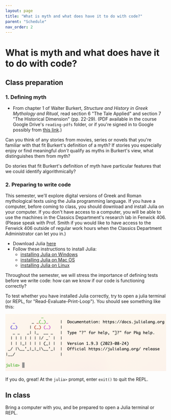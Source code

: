 ```yaml
---
layout: page
title: "What is myth and what does have it to do with code?"
parent: "Schedule"
nav_order: 2
---
```



# What is myth and what does have it to do with code?

## Class preparation

### 1. Defining myth


- From chapter 1 of Walter Burkert, *Structure and History in Greek Mythology and Ritual*, read section 6 "The Tale Applied" and section 7 "The Historical Dimension" (pp. 22-29). (PDF available in the course Google Drive's `reading-pdfs` folder, or if you're signed in to Google possibly from [this link](https://drive.google.com/file/d/15jlLgFLbOyP0rteFwB_N0m0YP3fMf6Iu/view).)


Can you think of any stories from movies, series or novels that you're familiar with that fit Burkert's definition of a myth?  If stories you especially enjoy or find meaningful *don't* qualify as myths in Burkert's view, what distinguishes them from myth?

Do stories that fit Burkert's definition of myth have particular features that we could identify algorithmically?

### 2. Preparing to write code

This semester, we'll explore digital versions of Greek and Roman mythological texts using the Julia programming language. If you have a computer, before coming to class, you should download and install Julia on your computer. If you don't have access to a computer, you will be able to use the machines in the Classics Department's research lab in Fenwick 406.  (Please speak with Prof. Smith if you would like to have access to the Fenwick 406 outside of regular work hours when the Classics Department Administrator can let you in.)


- Download Julia [here](https://julialang.org/downloads/)
- Follow these instructions to install Julia:
    - [installing Julia on Windows](https://julialang.org/downloads/platform/#windows)
    - [installing Julia on Mac OS](https://julialang.org/downloads/platform/#macos)
    - [installing Julia on Linux](https://julialang.org/downloads/platform/#linux_and_freebsd)

Throughout the semester, we will stress the importance of defining tests before we write code: how can we know if our code is functioning correctly?

To test whether you have installed Julia correctly, try to open a julia terminal (or REPL, for "Read-Evaluate-Print-Loop").  You should see something like this:

![img](../../imgs/julia-REPL.png)
    
If you do, great!  At the `julia>` prompt, enter `exit()` to quit the REPL.


## In class

Bring a computer with you, and be prepared to open a Julia terminal or REPL.